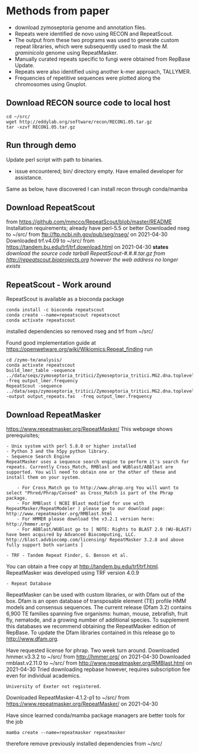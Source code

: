 # Methods from paper
- download zymoseptoria genome and annotation files.
- Repeats were identified de novo using RECON and RepeatScout.
- The output from these two programs was used to generate custom repeat libraries, which were subsequently used to mask the *M. graminicola* genome using RepeatMasker. 
- Manually curated repeats specific to fungi were obtained from RepBase Update. 
- Repeats were also identified using another k-mer approach, TALLYMER.
- Frequencies of repetitive sequences were plotted along the chromosomes using Gnuplot.

## Download RECON source code to local host

    cd ~/src/
    wget http://eddylab.org/software/recon/RECON1.05.tar.gz
    tar -xzvf RECON1.05.tar.gz

## Run through demo
Update perl script with path to binaries.
- issue encountered; bin/ directory empty. Have emailed developer for assistance.

Same as below, have discovered I can install recon through conda/mamba


## Download RepeatScout
from https://github.com/mmcco/RepeatScout/blob/master/README
Installation requirements;
already have perl-5.5 or better
Downloaded nseg to ~/src/ from ftp://ftp.ncbi.nih.gov/pub/seg/nseg/ on 2021-04-30
Downloaded trf.v4.09 to ~/src/ from https://tandem.bu.edu/trf/trf.download.html on 2021-04-30
**states** *download the source code tarball RepeatScout-#.#.#.tar.gz 
     from http://repeatscout.bioprojects.org however the web address no longer exists*

## RepeatScout - Work around
RepeatScout is available as a bioconda package
    
    conda install -c bioconda repeatscout
    conda create --name=repeatscout repeatscout
    conda activate repeatscout

installed dependencies so  removed nseg and trf from ~/src/

Found good implementation guide at https://openwetware.org/wiki/Wikiomics:Repeat_finding
run
    
    cd /zymo-te/analysis/
    conda activate repeatscout
    build_lmer_table -sequence ../data/seqs/zymoseptoria_tritici/Zymoseptoria_tritici.MG2.dna.toplevel.fa -freq output_lmer.frequency
    RepeatScout -sequence ../data/seqs/zymoseptoria_tritici/Zymoseptoria_tritici.MG2.dna.toplevel.fa -output output_repeats.fas  -freq output_lmer.frequency

## Download RepeatMasker
https://www.repeatmasker.org/RepeatMasker/
This webpage shows prerequisites;

    - Unix system with perl 5.8.0 or higher installed
    - Python 3 and the h5py python library.
    - Sequence Search Engine
    RepeatMasker uses a sequence search engine to perform it's search for repeats. Currently Cross_Match, RMBlast and WUBlast/ABBlast are supported. You will need to obtain one or the other of these and install them on your system.

        - For Cross_Match go to http://www.phrap.org You will want to select "Phred/Phrap/Consed" as Cross_Match is part of the Phrap package.
        - For RMBlast ( NCBI Blast modified for use with RepeatMasker/RepeatModeler ) please go to our download page: http://www.repeatmasker.org/RMBlast.html
        - For HMMER please download the v3.2.1 version here: http://hmmer.org/
        - For ABBlast/WUBlast go to [ NOTE: Rights to BLAST 2.0 (WU-BLAST) have been acquired by Advanced Biocomputing, LLC. http://blast.advbiocomp.com/licensing/ RepeatMasker 3.2.8 and above fully support both variants ]

    - TRF - Tandem Repeat Finder, G. Benson et al.
You can obtain a free copy at http://tandem.bu.edu/trf/trf.html. RepeatMasker was developed using TRF version 4.0.9

    - Repeat Database
RepeatMasker can be used with custom libraries, or with Dfam out of the box. Dfam is an open database of transposable element (TE) profile HMM models and consensus sequences. The current release (Dfam 3.2) contains 6,900 TE families spanning five organisms: human, mouse, zebrafish, fruit fly, nematode, and a growing number of additional species. To supplement this databases we recommend obtaining the RepeatMasker edition of RepBase.
To update the Dfam libraries contained in this release go to http://www.dfam.org.

Have requested license for phrap. Two week turn around.
Downloaded hmmer.v3.3.2 to ~/src/ from http://hmmer.org/ on 2021-04-30
Downloaded rmblast.v2.11.0 to ~/src/ from http://www.repeatmasker.org/RMBlast.html on 2021-04-30
Tried downloading repbase however, requires subscription fee even for individual academics.

    University of Exeter not registered.
    
Downloaded RepeatMasker-4.1.2-p1 to ~/src/ from https://www.repeatmasker.org/RepeatMasker/ on 2021-04-30 

Have since learned conda/mamba package managers are better tools for the job

    mamba create --name=repeatmasker repeatmasker
therefore remove previously installed dependencies from ~/src/